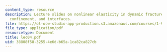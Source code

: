 ```yaml
---
content_type: resource
description: Lecture slides on nonlinear elasticity in dynamic fracture, geometric
  confinement, and interfaces.
file: https://ol-ocw-studio-app-production.s3.amazonaws.com/courses/1-978-from-nano-to-macro-introduction-to-atomistic-modeling-techniques-january-iap-2007/38808f5832554e6db65a1ca82ca827cb_lec04.pdf
file_type: application/pdf
resourcetype: Document
title: lec04.pdf
uid: 38808f58-3255-4e6d-b65a-1ca82ca827cb
---
```

